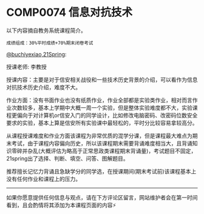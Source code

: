 
# COMP0074 信息对抗技术

以下内容摘自教务系统课程简介。

```
成绩组成：30%平时成绩+70%期末闭卷考试
```

[@buchiyexiao,21Spring](https://github.com/buchiyexiao):

授课老师: 李教授

授课内容：主要是对于信安相关战役和一些技术历史背景的介绍，可以看作为信息对抗技术历史介绍，难度不大。

作业方面：没有书面作业也没有纸质作业，作业全部都是实验类作业，相对而言作业次数较多，基本上学期中大概一周一个实验，但是整体实验难度都不大，实验课程更偏向于对计算机or信安入门的同学设计，比如修改电脑密码、改密码位数安全要求的实验，基本上算是信安所有实验课中最轻松的，平时分比较容易拿较高分。

从课程授课难度和作业方面该课程为非常优质的混学分课，但是课程最大难点为期末考试，由于课程内容偏向历史，所以该课程期末需要背诵难度相当大，且背诵知识零碎并杂乱(大概评估为略高于正常思政类课程期末背诵量)，考试题目不固定，21spring出了选择、判断、填空、问答、图解题目。

推荐擅长记忆力背诵且急缺学分的同学选，在授课期间(期末考试前)该课程基本上没有任何作业和课程上的压力。

---

如果你愿意提供任何信息与观点，请在下方评论区留言，网站维护者会在第一时间看到，且会酌情将其添加为本课程页面的内容⚡️
